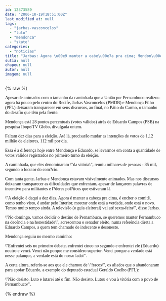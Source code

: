 ```yaml
---
id: 12373589
date: "2006-10-19T18:51:00Z"
last_modified_at: null
tags:
  - "jarbas-vasconcelos"
  - "luto"
  - "mendonca"
  - "skate"
categories:
  - "noticias"
title: "Jarbas: Agora \u00e9 manter a cabe\u00e7a pra cima; Mendon\u00e7a: Luto e lutarei at\u00e9 o fim"
sutia: null
chapeu: null
autor: null
imagem: null
---
```

{% raw %}
<p><P><FONT face=Verdana>Apesar de animados com o tamanho da caminhada que a União por Pernambuco realizou agora há pouco pelo centro do Recife, Jarbas Vasconcelos (PMDB) e Mendonça Filho (PFL) deixaram transparecer em seus discursos, ao final, no Pátio do Carmo, o tamanho do desafio que têm pela frente.</FONT></P></p>
<p><P><FONT face=Verdana>Mendonça está 28 pontos percentuais (votos válidos) atrás de Eduardo Campos (PSB) na pesquisa Ibope/TV Globo, divulgada ontem. </FONT></P></p>
<p><P><FONT face=Verdana>Faltam dez dias para a eleição. Até lá, precisarão mudar as intenções de votos de 1,12 milhão de eleitores, 112 mil por dia. </FONT></P></p>
<p><P><FONT face=Verdana>Essa é a diferença hoje entre Mendonça e Eduardo, se levarmos em conta a quantidade de votos válidos registrados no primeiro turno da eleição. </FONT></P></p>
<p><P><FONT face=Verdana>A caminhada, que eles denominaram \"da vitória\", reuniu milhares de pessoas - 35 mil, segundo o locutor do com?cio. </FONT></P></p>
<p><P><FONT face=Verdana>Com tanta gente, Jarbas e Mendonça estavam visivelmente animados. Mas nos discursos deixaram transparecer as dificuldades que enfrentam, apesar de lançarem palavras de incentivo para militantes e l?deres pol?ticos que estiveram lá.</FONT></P></p>
<p><P><FONT face=Verdana>\"A eleição é daqui a dez dias. Agora é manter a cabeça pra cima, é encher o comitê, como tenho visto, é andar pelo Interior, mostrar onde está a verdade, onde está o novo. Temos muito tempo ainda. A televisão (o guia eleitoral) vai até sexta-feira\", disse Jarbas.</FONT></P></p>
<p><P><FONT face=Verdana>\"No domingo, vamos decidir o destino de Pernambuco, se queremos manter Pernambuco na decência e na honestidade\", acrescentou o senador eleito, numa referência direta a Eduardo Campos, a quem tem chamado de indecente e desonesto.</FONT></P></p>
<p><P><FONT face=Verdana>Mendonça seguiu no mesmo caminho:</FONT></P></p>
<p><P><FONT face=Verdana>\"Enfrentei seis no primeiro debate, enfrentei cinco no segundo e enfrentei ele (Eduardo) noutro e venci. Venci não porque me considero superior. Venci porque a verdade está nesse palanque, a verdade está do nosso lado\".</FONT></P></p>
<p><P><FONT face=Verdana>A certa altura, referiu-se aos que ele chamou de \"fracos\", os aliados que o abandonaram para apoiar Eduardo, a exemplo do deputado estadual Geraldo Coelho (PFL):</FONT></P></p>
<p><P><FONT face=Verdana>\"Não desisto. Luto e lutarei até o fim. Não desisto. Lutou e vou à vitória com o povo de Pernambuco\".</FONT></P> </p>
{% endraw %}